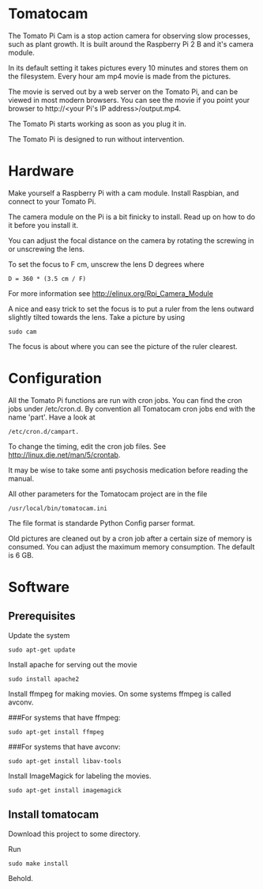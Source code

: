 # Tomatocam

The Tomato Pi Cam is a stop action camera for observing slow
processes, such as plant growth.  It is built around the Raspberry Pi
2 B and it's camera module.

In its default setting it takes pictures every 10 minutes and stores
them on the filesystem.  Every hour am mp4 movie is made from the
pictures.

The movie is served out by a web server on the Tomato Pi, and can be
viewed in most modern browsers.  You can see the movie if
you point your browser to http://<your Pi's IP address>/output.mp4.

The Tomato Pi starts working as soon as you plug it in.

The Tomato Pi is designed to run without intervention.

# Hardware

Make yourself a Raspberry Pi with a cam module.  Install
Raspbian, and connect to your Tomato Pi.

The camera module on the Pi is a bit finicky to install.  Read up on
how to do it before you install it.

You can adjust the focal distance on the camera by rotating
the screwing in or unscrewing the lens.

To set the focus to F cm, unscrew the lens D degrees where
```
D = 360 * (3.5 cm / F)
```
For more information see http://elinux.org/Rpi_Camera_Module

A nice and easy trick to set the focus is to put a ruler
from the lens outward slightly tilted towards the lens.
Take a picture by using
```
sudo cam
```
The focus is about where you can see the picture of the
ruler clearest.


# Configuration

All the Tomato Pi functions are run with cron jobs.  You can
find the cron jobs under /etc/cron.d.  By convention all
Tomatocam cron jobs end with the name 'part'.  Have a look
at
```
/etc/cron.d/campart.
```

To change the timing, edit the cron job files.  See
http://linux.die.net/man/5/crontab.

It may be wise to take some anti psychosis medication before
reading the manual.

All other parameters for the Tomatocam project are in the
file
```
/usr/local/bin/tomatocam.ini
```

The file format is standarde Python Config parser format.

Old pictures are cleaned out by a cron job after a certain size of
memory is consumed.  You can adjust the maximum memory consumption.
The default is 6 GB.

# Software

## Prerequisites

Update the system
```
sudo apt-get update
```

Install apache for serving out the movie
```
sudo install apache2
```

Install ffmpeg for making movies.  On some systems ffmpeg is called avconv.

###For systems that have ffmpeg:
```
sudo apt-get install ffmpeg
```

###For systems that have avconv:
```
sudo apt-get install libav-tools
```

Install ImageMagick for labeling the movies.
```
sudo apt-get install imagemagick
```


## Install tomatocam
Download this project to some directory.

Run

```
sudo make install
```

Behold.